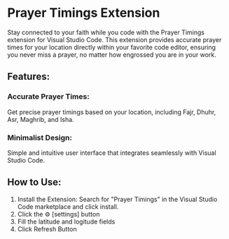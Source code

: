 
# Prayer Timings Extension
Stay connected to your faith while you code with the Prayer Timings extension for Visual Studio Code. This extension provides accurate prayer times for your location directly within your favorite code editor, ensuring you never miss a prayer, no matter how engrossed you are in your work.

## Features:
### Accurate Prayer Times: 
Get precise prayer timings based on your location, including Fajr, Dhuhr, Asr, Maghrib, and Isha.
### Minimalist Design: 
Simple and intuitive user interface that integrates seamlessly with Visual Studio Code.


## How to Use:
1. Install the Extension: Search for "Prayer Timings" in the Visual Studio Code marketplace and click install.
2. Click the ⚙ [settings] button
3. Fill the latitude and  logitude fields
4. Click Refresh Button


